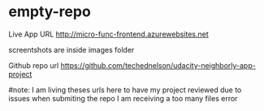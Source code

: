 # empty-repo

Live App URL
http://micro-func-frontend.azurewebsites.net

screentshots are inside images folder

Github repo url
https://github.com/techednelson/udacity-neighborly-app-project

#note: I am living theses urls here to have my project reviewed due to issues when submiting the repo I am receiving a too many files error
